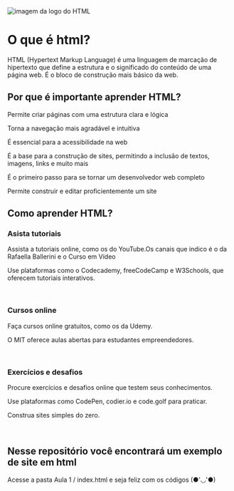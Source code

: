 <img src="https://www.w3c.br/wp-content/uploads/2010/09/Prancheta-1.png" alt="imagem da logo do HTML">
<h1>O que é html?</h1>
<p>HTML (Hypertext Markup Language) é uma linguagem de marcação de hipertexto que define a estrutura e o significado do conteúdo de uma página web. É o bloco de construção mais básico da web. </p>

<h2>Por que é importante aprender HTML?  </h2>
<p> Permite criar páginas com uma estrutura clara e lógica</p>
<p> Torna a navegação mais agradável e intuitiva</p>
<p> É essencial para a acessibilidade na web</p>
<p> É a base para a construção de sites, permitindo a inclusão de textos, imagens, links e muito mais</p>
<p> É o primeiro passo para se tornar um desenvolvedor web completo</p>
<p> Permite construir e editar proficientemente um site</p>

<h2>Como aprender HTML?</h2>
<h3> Asista tutoriais </h3>
<p>Assista a tutoriais online, como os do YouTube.Os canais que indico é o da Rafaella Ballerini e o Curso em Vídeo </p>
<p>Use plataformas como o Codecademy, freeCodeCamp e W3Schools, que oferecem tutoriais interativos. </p>
<br>
<h3>Cursos online </h3>
<p>Faça cursos online gratuitos, como os da Udemy.</p>
<p>O MIT oferece aulas abertas para estudantes empreendedores.</p>
<br>
<h3>Exercícios e desafios </h3>
<p>Procure exercícios e desafios online que testem seus conhecimentos.</p>
<p>Use plataformas como CodePen, codier.io e code.golf para praticar.</p>
<p>Construa sites simples do zero.</p>
<br>
<h2> Nesse repositório você encontrará um exemplo de site em html </h2>
<p> Acesse a pasta Aula 1 / index.html e seja feliz com os códigos (●'◡'●)</p>
